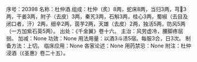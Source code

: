 序号：20398
名称：杜仲酒
组成：杜仲（炙）8两，蛇床8两，当归3两，芎3两，干姜3两，附子（去皮）3两，秦艽3两，石斛3两，桂心3两，蜀椒（去目及闭口者，汗）2两，细辛2两，茵芋2两，天雄（去皮）2两，独活5两，防风5两（一方加紫石英5两）。
出处：《千金翼》卷十六。
主治：风劳虚冷，腰脚疼屈弱。
加减：None
功效：None
用法用量：以酒3斗渍5宿。每服3合，日3次。
制备方法：上切。
临床应用：None
各家论述：None
用药禁忌：None
附注：杜仲浸酒（《圣惠》卷二十五）。
